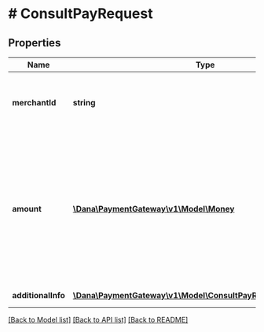 # # ConsultPayRequest

## Properties

Name | Type | Description | Notes
------------ | ------------- | ------------- | -------------
**merchantId** | **string** | Merchant identifier that is unique per each merchant |
**amount** | [**\Dana\PaymentGateway\v1\Model\Money**](Money.md) | Amount. Contains two sub-fields:&lt;br&gt; 1. Value: Transaction amount, including the cents&lt;br&gt; 2. Currency: Currency code based on ISO&lt;br&gt; |
**additionalInfo** | [**\Dana\PaymentGateway\v1\Model\ConsultPayRequestAdditionalInfo**](ConsultPayRequestAdditionalInfo.md) | Additional information |

[[Back to Model list]](../../README.md#models) [[Back to API list]](../../README.md#endpoints) [[Back to README]](../../README.md)
